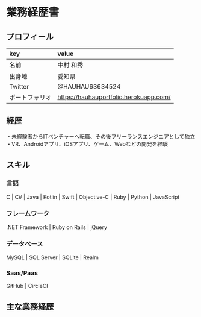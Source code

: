 # 業務経歴書

## プロフィール
| key | value |
|:----|:----|
| 名前 | 中村 和秀 |
| 出身地 | 愛知県 |
| Twitter | @HAUHAU63634524 |
| ポートフォリオ | https://hauhauportfolio.herokuapp.com/ |

## 経歴
・未経験者からITベンチャーへ転職、その後フリーランスエンジニアとして独立
・VR、Androidアプリ、iOSアプリ、ゲーム、Webなどの開発を経験

## スキル

### 言語
C | C# | Java | Kotlin | Swift | Objective-C | Ruby | Python | JavaScript

### フレームワーク
.NET Framework | Ruby on Rails | jQuery

### データベース
MySQL | SQL Server | SQLite | Realm

### Saas/Paas
GitHub | CircleCI


## 主な業務経歴

